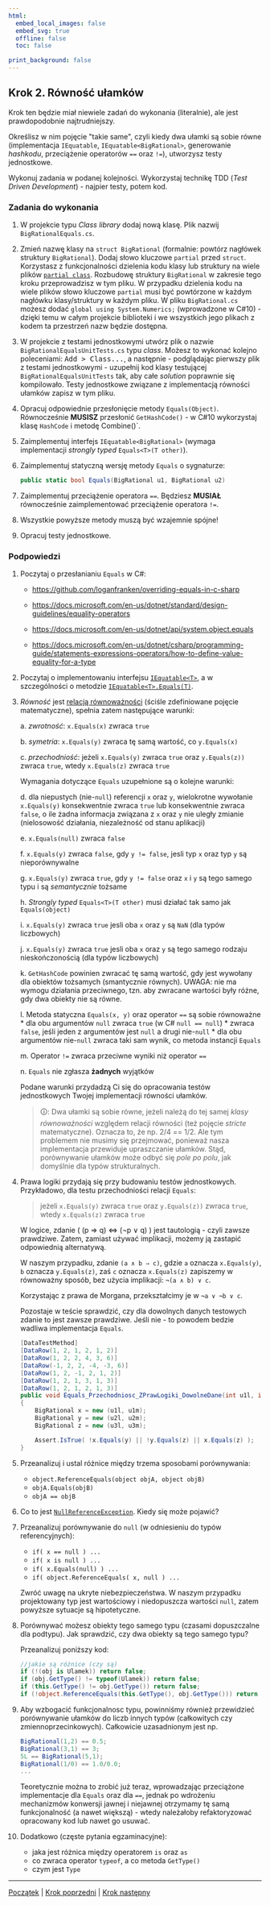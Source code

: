 ```yaml
---
html:
  embed_local_images: false
  embed_svg: true
  offline: false
  toc: false

print_background: false
---
```


## Krok 2. Równość ułamków

Krok ten będzie miał niewiele zadań do wykonania (literalnie), ale jest prawdopodobnie najtrudniejszy.

Określisz w nim pojęcie "takie same", czyli kiedy dwa ułamki są sobie równe (implementacja `IEquatable`, `IEquatable<BigRational>`, generowanie _hashkodu_, przeciążenie operatorów `==` oraz `!=`), utworzysz testy jednostkowe.

Wykonuj zadania w podanej kolejności. Wykorzystaj technikę TDD (_Test Driven Development_) - najpier testy, potem kod.

### Zadania do wykonania

1. W projekcie typu _Class library_ dodaj nową klasę. Plik nazwij `BigRationalEquals.cs`.

2. Zmień nazwę klasy na `struct BigRational` (formalnie: powtórz nagłówek struktury `BigRational`). Dodaj słowo kluczowe `partial` przed `struct`. Korzystasz z funkcjonalności dzielenia kodu klasy lub struktury na wiele plików [`partial class`](https://docs.microsoft.com/en-us/dotnet/csharp/programming-guide/classes-and-structs/partial-classes-and-methods). Rozbudowę struktury `BigRational` w zakresie tego kroku przeprowadzisz w tym pliku. W przypadku dzielenia kodu na wiele plików słowo kluczowe `partial` musi być powtórzone w każdym nagłówku klasy/struktury w każdym pliku. W pliku `BigRational.cs` możesz dodać `global using System.Numerics;` (wprowadzone w C#10) - dzięki temu w całym projekcie biblioteki i we wszystkich jego plikach z kodem ta przestrzeń nazw będzie dostępna.

3. W projekcie z testami jednostkowymi utwórz plik o nazwie `BigRationalEqualsUnitTests.cs` typu _class_. Możesz to wykonać kolejno poleceniami: <kbd>Add > Class...</kbd>, a następnie - podglądając pierwszy plik z testami jednostkowymi - uzupełnij kod klasy testującej `BigRationalEqualsUnitTests` tak, aby całe _solution_ poprawnie się kompilowało. Testy jednostkowe związane z implementacją równości ułamków zapisz w tym pliku.

4. Opracuj odpowiednie przesłonięcie metody `Equals(Object)`. Równocześnie **MUSISZ** przesłonić `GetHashCode()` - w C#10 wykorzystaj klasę `HashCode` i metodę Combine()`.

5. Zaimplementuj interfejs `IEquatable<BigRational>` (wymaga implementacji _strongly typed_ `Equals<T>(T other)`).

6. Zaimplementuj statyczną wersję metody `Equals` o sygnaturze:

    ```csharp
    public static bool Equals(BigRational u1, BigRational u2)
    ```

7. Zaimplementuj przeciążenie operatora `==`. Będziesz **MUSIAŁ** równocześnie zaimplementować przeciążenie operatora `!=`.

8. Wszystkie powyższe metody muszą być wzajemnie spójne!

9. Opracuj testy jednostkowe.

### Podpowiedzi

1. Poczytaj o przesłanianiu `Equals` w C#:
  
   * <https://github.com/loganfranken/overriding-equals-in-c-sharp>

   * <https://docs.microsoft.com/en-us/dotnet/standard/design-guidelines/equality-operators>

   * <https://docs.microsoft.com/en-us/dotnet/api/system.object.equals>

   * <https://docs.microsoft.com/en-us/dotnet/csharp/programming-guide/statements-expressions-operators/how-to-define-value-equality-for-a-type>

2. Poczytaj o implementowaniu interfejsu [`IEquatable<T>`](https://docs.microsoft.com/en-US/dotnet/api/system.iequatable), a w szczególności o metodzie [`IEquatable<T>.Equals(T)`](https://docs.microsoft.com/pl-pl/dotnet/api/system.iequatable).
  
3. _Równość_ jest [relacją równoważności](https://pl.wikipedia.org/wiki/Relacja_r%C3%B3wnowa%C5%BCno%C5%9Bci) (ściśle zdefiniowane pojęcie matematyczne), spełnia zatem następujące warunki:

    a. _zwrotność_: `x.Equals(x)` zwraca `true`

    b. _symetria_: `x.Equals(y)` zwraca tę samą wartość, co `y.Equals(x)`

    c. _przechodniość_: jeżeli `x.Equals(y)` zwraca `true` oraz `y.Equals(z))` zwraca `true`, wtedy `x.Equals(z)` zwraca `true`

    Wymagania dotyczące `Equals` uzupełnione są o kolejne warunki:

    d. dla niepustych (nie-`null`) referencji `x` oraz `y`, wielokrotne wywołanie `x.Equals(y)` konsekwentnie zwraca `true` lub konsekwentnie zwraca `false`, o ile żadna informacja związana z `x` oraz `y` nie uległy zmianie (nielosowość działania, niezależność od stanu aplikacji)

    e. `x.Equals(null)` zwraca `false`

    f. `x.Equals(y)` zwraca `false`, gdy `y != false`, jesli typ `x` oraz typ `y` są nieporównywalne

    g. `x.Equals(y)` zwraca `true`, gdy `y != false` oraz `x` i `y` są tego samego typu i są _semantycznie_ tożsame

    h. _Strongly typed_ `Equals<T>(T other)` musi działać tak samo jak `Equals(object)`

    i. `x.Equals(y)` zwraca `true` jesli oba `x` oraz `y` są `NaN` (dla typów liczbowych)

    j. `x.Equals(y)` zwraca `true` jesli oba `x` oraz `y` są tego samego rodzaju nieskończonością (dla typów liczbowych)

    k. `GetHashCode` powinien zwracać tę samą wartość, gdy jest wywołany dla obiektów tożsamych (smantycznie równych). UWAGA: nie ma wymogu działania przeciwnego, tzn. aby zwracane wartości były różne, gdy dwa obiekty nie są równe.

    l. Metoda statyczna `Equals(x, y)` oraz operator `==` są sobie równoważne
        * dla obu argumentów `null` zwraca `true` (w C# `null == null`)
        * zwraca `false`, jeśli jeden z argumentów jest `null` a drugi nie-`null`
        * dla obu argumentów nie-`null` zwraca taki sam wynik, co metoda instancji `Equals`

    m. Operator `!=` zwraca przeciwne wyniki niż operator `==`

    n. `Equals` nie zgłasza **żadnych** wyjątków

    Podane warunki przydadzą Ci się do opracowania testów jednostkowych Twojej implementacji równości ułamków.

   > 🛈: Dwa ułamki są sobie równe, jeżeli należą do tej samej _klasy równoważności_ względem relacji równości (też pojęcie _stricte_ matematyczne). Oznacza to, że np. 2/4 == 1/2. Ale tym problemem nie musimy się przejmować, ponieważ nasza implementacja przewiduje upraszczanie ułamków. Stąd, porównywanie ułamków może odbyć się _pole po polu_, jak domyślnie dla typów strukturalnych.

4. Prawa logiki przydają się przy budowaniu testów jednostkowych. Przykładowo, dla testu przechodniości relacji `Equals`:

    > jeżeli `x.Equals(y)` zwraca `true` oraz `y.Equals(z))` zwraca `true`, wtedy `x.Equals(z)` zwraca `true`

    W logice, zdanie ( (p ⇒ q) ⇔ (¬p ∨ q) ) jest tautologią - czyli zawsze prawdziwe. Zatem, zamiast używać implikacji, możemy ją zastapić odpowiednią alternatywą.

    W naszym przypadku, zdanie `(a ∧ b ⇒ c)`, gdzie `a` oznacza `x.Equals(y)`, `b` oznacza `y.Equals(z)`, zaś `c` oznacza `x.Equals(z)` zapiszemy w równoważny sposób, bez użycia implikacji: `¬(a ∧ b) ∨ c`.

    Korzystając z prawa de Morgana, przekształcimy je w `¬a ∨ ¬b ∨ c`.

    Pozostaje w teście sprawdzić, czy dla dowolnych danych testowych zdanie to jest zawsze prawdziwe. Jeśli nie - to powodem bedzie wadliwa implementacja `Equals`.

    ```csharp
    [DataTestMethod]
    [DataRow(1, 2, 1, 2, 1, 2)]
    [DataRow(1, 2, 2, 4, 3, 6)]
    [DataRow(-1, 2, 2, -4, -3, 6)]
    [DataRow(1, 2, -1, 2, 1, 2)]
    [DataRow(1, 2, 1, 3, 1, 3)]
    [DataRow(1, 2, 1, 2, 1, 3)]
    public void Equals_Przechodniosc_ZPrawLogiki_DowolneDane(int u1l, int u1m, int u2l, int u2m, int u3l, int u3m)
    {
        BigRational x = new (u1l, u1m);
        BigRational y = new (u2l, u2m);
        BigRational z = new (u3l, u3m);

        Assert.IsTrue( !x.Equals(y) || !y.Equals(z) || x.Equals(z) );
    }
    ```

5. Przeanalizuj i ustal różnice między trzema sposobami porównywania:

    * `object.ReferenceEquals(object objA, object objB)`
    * `objA.Equals(objB)`
    * `objA == objB`

6. Co to jest [`NullReferenceException`](https://docs.microsoft.com/pl-pl/dotnet/api/system.nullreferenceexception). Kiedy się może pojawić?

7. Przeanalizuj porównywanie do `null` (w odniesieniu do typów referencyjnych):
    * `if( x == null ) ...`
    * `if( x is null ) ...`
    * `if( x.Equals(null) ) ...`
    * `if( object.ReferenceEquals( x, null ) ...`

    Zwróć uwagę na ukryte niebezpieczeństwa. W naszym przypadku projektowany typ jest wartościowy i niedopuszcza wartości `null`, zatem powyższe sytuacje są hipotetyczne.

8. Porównywać możesz obiekty tego samego typu (czasami dopuszczalne dla podtypu). Jak sprawdzić, czy dwa obiekty są tego samego typu?

    Przeanalizuj poniższy kod:

    ```csharp
    //jakie są różnice (czy są)
    if (!(obj is Ulamek)) return false;
    if (obj.GetType() != typeof(Ulamek)) return false;
    if (this.GetType() != obj.GetType()) return false;
    if (!object.ReferenceEquals(this.GetType(), obj.GetType())) return false;
    ```


9. Aby wzbogacić funkcjonalnosc typu, powinniśmy również przewidzieć porównywanie ułamków do liczb innych typów (całkowitych czy zmiennoprzecinkowych). Całkowicie uzasadnionym jest np.
  
      ```csharp
      BigRational(1,2) == 0.5;
      BigRational(3,1) == 3;
      5L == BigRational(5,1);
      BigRational(1/0) == 1.0/0.0;
      ...
      ```
    Teoretycznie można to zrobić już teraz, wprowadzając przeciążone implementacje dla `Equals` oraz dla `==`, jednak po wdrożeniu mechanizmów konwersji jawnej i niejawnej otrzymamy tę samą funkcjonalność (a nawet większą) - wtedy należałoby refaktoryzować opracowany kod lub nawet go usuwać.

10. Dodatkowo (częste pytania egzaminacyjne):
  
    * jaka jest różnica między operatorem `is` oraz `as`
    * co zwraca operator `typeof`, a co metoda `GetType()`
    * czym jest `Type`

---

[Początek](README.md) | [Krok poprzedni](step01.md) | [Krok następny](step03.md)